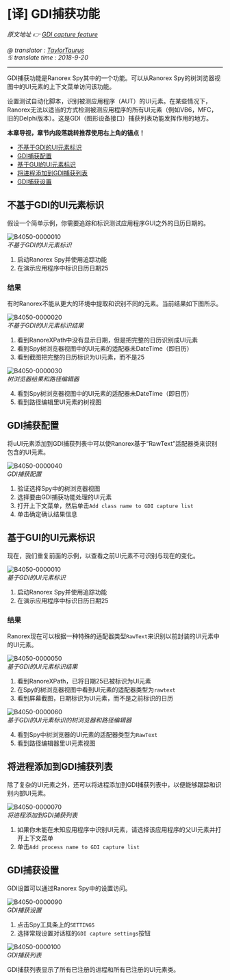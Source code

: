 # [译] GDI捕获功能

*原文地址 👉 [GDI capture feature][0]*

*@ translator : [TaylorTaurus](https://github.com/taylortaurus)*    
*♋ translate time : 2018-9-20*    

---

GDI捕获功能是Ranorex Spy其中的一个功能。可以从Ranorex Spy的树浏览器视图中的UI元素的上下文菜单访问该功能。

设置测试自动化脚本，识别被测应用程序（AUT）的UI元素。在某些情况下，Ranorex无法以适当的方式检测被测应用程序的所有UI元素（例如VB6，MFC，旧的Delphi版本）。这是GDI（图形设备接口）捕获列表功能发挥作用的地方。


**本章导视，章节内段落跳转推荐使用右上角的锚点！**

- [不基于GDI的UI元素标识](#xxx)
- [GDI捕获配置](#GDI捕获配置)
- [基于GUI的UI元素标识](#基于GUI的UI元素标识)
- [将进程添加到GDI捕获列表](#将进程添加到GDI捕获列表)
- [GDI捕获设置](#GDI捕获设置)

## 不基于GDI的UI元素标识

假设一个简单示例，你需要追踪和标识测试应用程序GUI之外的日历日期的。

![B4050-0000010](https://gitee.com/taylortaurus/RX_UserGuide_GitBook_Picbed/raw/master/RanorexSpy/B4050-0000010.png)  
*不基于GDI的UI元素标识*

1. 启动Ranorex Spy并使用追踪功能
2. 在演示应用程序中标识日历日期25

### 结果

有时Ranorex不能从更大的环境中提取和识别不同的元素。当前结果如下图所示。

![B4050-0000020](https://gitee.com/taylortaurus/RX_UserGuide_GitBook_Picbed/raw/master/RanorexSpy/B4050-0000020.png)  
*不基于GDI的UI元素标识结果*  

1. 看到RanoreXPath中没有显示日期，但是把完整的日历识别成UI元素
2. 看到Spy树浏览器视图中的UI元素的适配器未DateTime（即日历） 
3. 看到截图把完整的日历标识为UI元素，而不是25

![B4050-0000030](https://gitee.com/taylortaurus/RX_UserGuide_GitBook_Picbed/raw/master/RanorexSpy/B4050-0000030.png)  
*树浏览器结果和路径编辑器*  

4. 看到Spy树浏览器视图中的UI元素的适配器未DateTime（即日历）
5. 看到路径编辑里UI元素的树视图

## GDI捕获配置

将uUI元素添加到GDI捕获列表中可以使Ranorex基于“RawText”适配器类来识别包含的UI元素。

![B4050-0000040](https://gitee.com/taylortaurus/RX_UserGuide_GitBook_Picbed/raw/master/RanorexSpy/B4050-0000040.png)  
*GDI捕获配置*  

1. 验证选择Spy中的树浏览器视图
2. 选择要由GDI捕获功能处理的UI元素
3. 打开上下文菜单，然后单击`Add class name to GDI capture list`
4. 单击确定确认结果信息

## 基于GUI的UI元素标识

现在，我们重复前面的示例，以查看之前UI元素不可识别与现在的变化。

![B4050-0000010](https://gitee.com/taylortaurus/RX_UserGuide_GitBook_Picbed/raw/master/RanorexSpy/B4050-0000010.png)  
*基于GDI的UI元素标识*  

1. 启动Ranorex Spy并使用追踪功能
2. 在演示应用程序中标识日历日期25

### 结果

Ranorex现在可以根据一种特殊的适配器类型`RawText`来识别以前封装的UI元素中的UI元素。  

![B4050-0000050](https://gitee.com/taylortaurus/RX_UserGuide_GitBook_Picbed/raw/master/RanorexSpy/B4050-0000050.png)  
*基于GDI的UI元素标识结果*  

1. 看到RanoreXPath，已将日期25已被标识为UI元素
2. 在Spy的树浏览器视图中看到UI元素的适配器类型为`rawtext`
3. 看到屏幕截图，日期标识为UI元素，而不是之前标识的日历

![B4050-0000060](https://gitee.com/taylortaurus/RX_UserGuide_GitBook_Picbed/raw/master/RanorexSpy/B4050-0000060.png)  
*基于GDI的UI元素标识的树浏览器和路径编辑器*  

4. 看到Spy中树浏览器的UI元素的适配器类型为`RawText`
5. 看到路径编辑器里UI元素视图


## 将进程添加到GDI捕获列表

除了复杂的UI元素之外，还可以将进程添加到GDI捕获列表中，以便能够跟踪和识别内部UI元素。

![B4050-0000070](https://gitee.com/taylortaurus/RX_UserGuide_GitBook_Picbed/raw/master/RanorexSpy/B4050-0000070.png)  
*将进程添加到GDI捕获列表*  

1. 如果你未能在未知应用程序中识别UI元素，请选择该应用程序的父UI元素并打开上下文菜单
2. 单击`Add process name to GDI capture list`  

## GDI捕获设置

GDI设置可以通过Ranorex Spy中的设置访问。

![B4050-0000090](https://gitee.com/taylortaurus/RX_UserGuide_GitBook_Picbed/raw/master/RanorexSpy/B4050-0000090.png)  
*GDI捕获设置*  

1. 点击Spy工具条上的`SETTINGS`
2. 选择常规设置对话框的`GDI capture settings`按钮

![B4050-0000100](https://gitee.com/taylortaurus/RX_UserGuide_GitBook_Picbed/raw/master/RanorexSpy/B4050-0000100.png)  
*GDI捕获列表*  

GDI捕获列表显示了所有已注册的进程和所有已注册的UI元素类。



[0]: https://www.ranorex.com/help/latest/ranorex-studio-advanced/ranorex-spy/gdi-capture-feature/